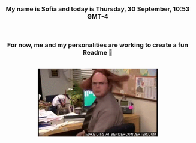 


<div align="center">
<h3 >My name is Sofia and today is Thursday, 30 September, 10:53 GMT-4</h3><br>
<h3 >For now, me and my personalities are working to create a fun Readme 👋
</h3><br>
<img src='img/dwight.gif' alt='working...'/>
</div>
